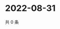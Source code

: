 # 2022-08-31

共 0 条

<!-- BEGIN WEIBO -->
<!-- 最后更新时间 Wed Aug 31 2022 14:23:20 GMT+0800 (China Standard Time) -->

<!-- END WEIBO -->
